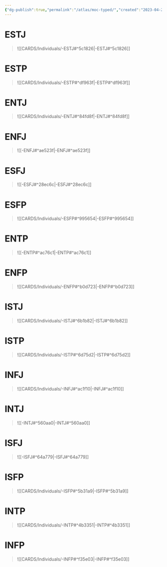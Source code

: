 ```yaml
---
{"dg-publish":true,"permalink":"/atlas/moc-typed/","created":"2023-04-29T12:12:22.894+02:00","updated":"2023-05-02T10:42:41.637+02:00"}
---
```



# ESTJ 
> ![[CARDS/Individuals/-ESTJ#^5c1826\|-ESTJ#^5c1826]]
# ESTP 
> ![[CARDS/Individuals/-ESTP#^df963f\|-ESTP#^df963f]]
# ENTJ 
> ![[CARDS/Individuals/-ENTJ#^84fd8f\|-ENTJ#^84fd8f]]

# ENFJ 
> ![[-ENFJ#^ae523f\|-ENFJ#^ae523f]]
# ESFJ 
> ![[-ESFJ#^28ec6c\|-ESFJ#^28ec6c]]
# ESFP
> ![[CARDS/Individuals/-ESFP#^995654\|-ESFP#^995654]] 

# ENTP 
> ![[-ENTP#^ac76c1\|-ENTP#^ac76c1]]

# ENFP 
> ![[CARDS/Individuals/-ENFP#^b0d723\|-ENFP#^b0d723]]
# ISTJ 
> ![[CARDS/Individuals/-ISTJ#^6b1b82\|-ISTJ#^6b1b82]]
# ISTP 
> ![[CARDS/Individuals/-ISTP#^6d75d2\|-ISTP#^6d75d2]]
# INFJ 
> ![[CARDS/Individuals/-INFJ#^ac1f10\|-INFJ#^ac1f10]]
# INTJ 
> ![[-INTJ#^560aa0\|-INTJ#^560aa0]]
# ISFJ 
> ![[-ISFJ#^64a779\|-ISFJ#^64a779]]
# ISFP 
> ![[CARDS/Individuals/-ISFP#^5b31a9\|-ISFP#^5b31a9]]
# INTP 
> ![[CARDS/Individuals/-INTP#^4b3351\|-INTP#^4b3351]]
# INFP 
> ![[CARDS/Individuals/-INFP#^f35e03\|-INFP#^f35e03]]
